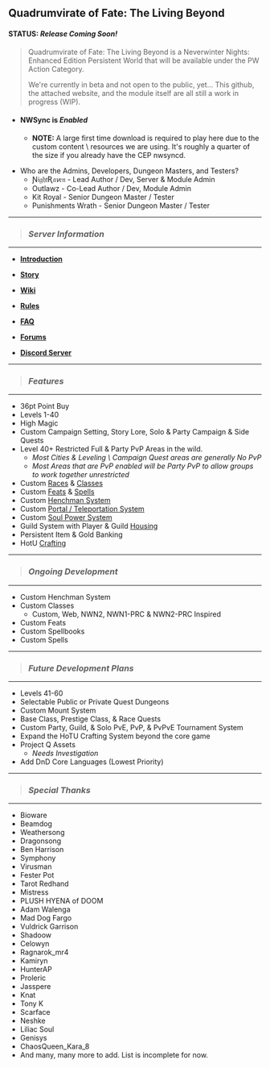 ## Quadrumvirate of Fate: The Living Beyond

</n>

#### **STATUS:** *Release Coming Soon!*

</n>

> Quadrumvirate of Fate: The Living Beyond is a Neverwinter Nights: Enhanced Edition Persistent World that will be available under the PW Action Category.
>
> We're currently in beta and not open to the public, yet...
> This github, the attached website, and the module itself are all still a work in progress (WIP).

</n>

- #### **NWSync** is *Enabled*
  - **NOTE:** A large first time download is required to play here due to the custom content \ resources we are using. It's roughly a quarter of the size if you already have the CEP nwsyncd.

</n>

 - Who are the Admins, Developers, Dungeon Masters, and Testers?
	- Ɲ𝔦𝔤𝔥𝔱Ʀ𝔞𝘷𝔢𝔫 - Lead Author / Dev, Server & Module Admin
	- Outlawz - Co-Lead Author / Dev, Module Admin
	- Kit Royal - Senior Dungeon Master / Tester
	- Punishments Wrath - Senior Dungeon Master / Tester

</n>

---
> ### ***Server Information***
---


* **[Introduction](https://github.com/NightRaven-NWNEE/QoF-LB/wiki/Introduction)**

* **[Story](https://github.com/NightRaven-NWNEE/QoF-LB/wiki/Story)**

* **[Wiki](https://github.com/NightRaven-NWNEE/QoF-LB/wiki)**

* **[Rules](https://github.com/NightRaven-NWNEE/QoF-LB/wiki/Rules)**

* **[FAQ](https://github.com/NightRaven-NWNEE/QoF-LB/wiki/FAQ)**

* **[Forums](https://github.com/NightRaven-NWNEE/QoF-LB/discussions)**

* **[Discord Server](https://github.com/NightRaven-NWNEE/QoF-LB/wiki)**

</n>

---
> ### ***Features***
---
* 36pt Point Buy
* Levels 1-40
* High Magic
* Custom Campaign Setting, Story Lore, Solo & Party Campaign & Side Quests
* Level 40+ Restricted Full & Party PvP Areas in the wild.
	- *Most Cities & Leveling \ Campaign Quest areas are generally No PvP*
	- *Most Areas that are PvP enabled will be Party PvP to allow groups to work together unrestricted*
* Custom [Races](https://github.com/NightRaven-NWNEE/QoF-LB/wiki/Races) & [Classes](https://github.com/NightRaven-NWNEE/QoF-LB/wiki/Classes)
* Custom [Feats](https://github.com/NightRaven-NWNEE/QoF-LB/wiki/Feats) & [Spells](https://github.com/NightRaven-NWNEE/QoF-LB/wiki/Spells)
* Custom [Henchman System](https://github.com/NightRaven-NWNEE/QoF-LB/wiki/Henchman_System)
* Custom [Portal / Teleportation System](https://github.com/NightRaven-NWNEE/QoF-LB/wiki/Portal_System)
* Custom [Soul Power System](https://github.com/NightRaven-NWNEE/QoF-LB/wiki/Soul_Power_System)
* Guild System with Player & Guild [Housing](https://github.com/NightRaven-NWNEE/QoF-LB/wiki/Housing)
* Persistent Item & Gold Banking
* HotU [Crafting](https://github.com/NightRaven-NWNEE/QoF-LB/wiki/Crafting)

</n>

---
> ### ***Ongoing Development***
---
* Custom Henchman System
* Custom Classes 
	+ Custom, Web, NWN2, NWN1-PRC & NWN2-PRC Inspired
* Custom Feats
* Custom Spellbooks
* Custom Spells

</n>

---
> ### ***Future Development Plans***
---
* Levels 41-60
* Selectable Public or Private Quest Dungeons
* Custom Mount System
* Base Class, Prestige Class, & Race Quests
* Custom Party, Guild, & Solo PvE, PvP, & PvPvE Tournament System
* Expand the HoTU Crafting System beyond the core game
* Project Q Assets
	- *Needs Investigation*
* Add DnD Core Languages (Lowest Priority)	

</n>

---
> ### ***Special Thanks***
---
- Bioware
- Beamdog
- Weathersong
- Dragonsong
- Ben Harrison
- Symphony
- Virusman
- Fester Pot
- Tarot Redhand
- Mistress
- PLUSH HYENA of DOOM
- Adam Walenga
- Mad Dog Fargo
- Vuldrick Garrison
- Shadoow
- Celowyn
- Ragnarok_mr4
- Kamiryn
- HunterAP
- Proleric
- Jasspere
- Knat
- Tony K
- Scarface
- Neshke
- Liliac Soul
- Genisys
- ChaosQueen_Kara_8
- And many, many more to add. List is incomplete for now.
